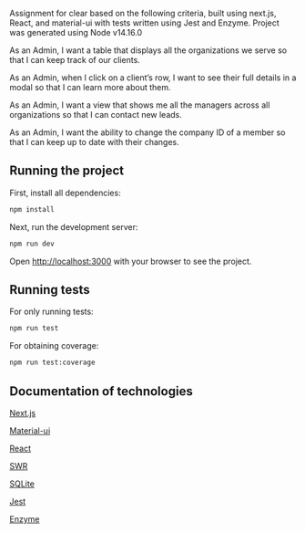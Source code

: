 Assignment for clear based on the following criteria, built using next.js, React, and material-ui with tests written using Jest and Enzyme. Project was generated using Node v14.16.0

As an Admin, I want a table that displays all the organizations we serve so that I can keep track of our clients.

As an Admin, when I click on a client’s row, I want to see their full details in a modal so that I can learn more about them.

As an Admin, I want a view that shows me all the managers across all organizations so that I can contact new leads.

As an Admin, I want the ability to change the company ID of a member so that I can keep up to date with their changes.

## Running the project

First, install all dependencies:

```bash
npm install
```

Next, run the development server:

```bash
npm run dev
```

Open [http://localhost:3000](http://localhost:3000) with your browser to see the project.


## Running tests

For only running tests:

```bash
npm run test
```

For obtaining coverage:

```bash
npm run test:coverage
```

## Documentation of technologies

[Next.js](https://nextjs.org/docs)

[Material-ui](https://material-ui.com/)

[React](https://reactjs.org/docs/getting-started.html)

[SWR](https://swr.vercel.app/)

[SQLite](https://github.com/kriasoft/node-sqlite#readme)

[Jest](https://jestjs.io/docs/getting-started)

[Enzyme](https://enzymejs.github.io/enzyme/docs/api/)